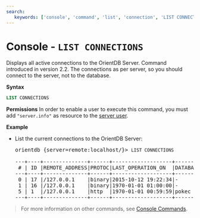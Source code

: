 ```yaml
---
search:
   keywords: ['console', 'command', 'list', 'connection', 'LIST CONNECTIONS'] 
---
```


# Console - `LIST CONNECTIONS`

Displays all active connections to the OrientDB Server.  Command introduced in version 2.2.
The connections as per server, so you should connect to the server, not to the database.

**Syntax**

```sql
LIST CONNECTIONS
```

**Permissions**
In order to enable a user to execute this command, you must add `"server.info"` as resource to the [server user](Console-Command-Set-Server-User.md).

**Example**

- List the current connections to the OrientDB Server:
  
  <pre>
  orientdb {server=remote:localhost/}> <code class='lang-sql userinput'>LIST CONNECTIONS</code>

  ---+----+--------------+------+-------------------+--------+-----+--------+--------
   # | ID |REMOTE_ADDRESS|PROTOC|LAST_OPERATION_ON  |DATABASE|USER |COMMAND |TOT_REQS
  ---+----+--------------+------+-------------------+--------+-----+--------+--------
   0 | 17 |/127.0.0.1    |binary|2015-10-12 19:22:34|-       |-    |info    | 1       
   1 | 16 |/127.0.0.1    |binary|1970-01-01 01:00:00|-       |-    |-       | 0       
   5 | 1  |/127.0.0.1    |http  |1970-01-01 00:59:59|pokec   |admin|Listen  | 32      
  ---+----+--------------+------+-------------------+--------+-----+--------+--------
  </pre>


>For more information on other commands, see [Console Commands](Console-Commands.md).
